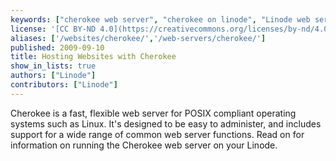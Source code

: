 ```yaml
---
keywords: ["cherokee web server", "cherokee on linode", "Linode web server"]
license: '[CC BY-ND 4.0](https://creativecommons.org/licenses/by-nd/4.0)'
aliases: ['/websites/cherokee/','/web-servers/cherokee/']
published: 2009-09-10
title: Hosting Websites with Cherokee
show_in_lists: true
authors: ["Linode"]
contributors: ["Linode"]
---
```


Cherokee is a fast, flexible web server for POSIX compliant operating systems such as Linux. It's designed to be easy to administer, and includes support for a wide range of common web server functions. Read on for information on running the Cherokee web server on your Linode.
